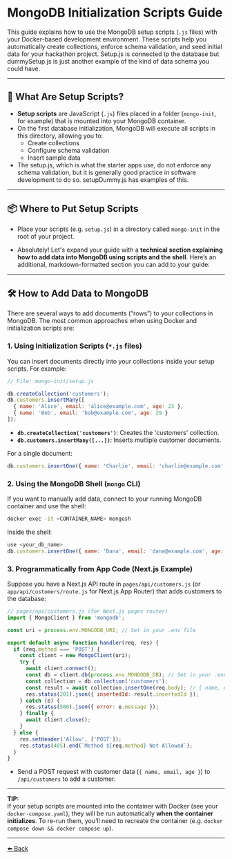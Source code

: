 # MongoDB Initialization Scripts Guide

This guide explains how to use the MongoDB setup scripts (`.js` files) with your Docker-based development environment. These scripts help you automatically create collections, enforce schema validation, and seed initial data for your hackathon project. Setup.js is connected tp the database but dummySetup.js is just another example of the kind of data schema you could have.

---

## 🚀 What Are Setup Scripts?

- **Setup scripts** are JavaScript (`.js`) files placed in a folder (`mongo-init`, for example) that is mounted into your MongoDB container.
- On the first database initialization, MongoDB will execute all scripts in this directory, allowing you to:
    - Create collections
    - Configure schema validation
    - Insert sample data
- The setup.js, which is what the starter apps use, do not enforce any schema validation, but it is generally good practice in software development to do so. setupDummy.js has examples of this.
---

## 📦 Where to Put Setup Scripts

- Place your scripts (e.g. `setup.js`) in a directory called `mongo-init` in the root of your project.

- Absolutely! Let's expand your guide with a **technical section explaining how to add data into MongoDB using scripts and the shell**. Here’s an additional, markdown-formatted section you can add to your guide:

---

## 🛠️ How to Add Data to MongoDB

There are several ways to add documents (“rows”) to your collections in MongoDB. The most common approaches when using Docker and initialization scripts are:

### 1. Using Initialization Scripts (`*.js` files)

You can insert documents directly into your collections inside your setup scripts. For example:

```js
// File: mongo-init/setup.js

db.createCollection('customers');
db.customers.insertMany([
  { name: 'Alice', email: 'alice@example.com', age: 23 },
  { name: 'Bob', email: 'bob@example.com', age: 29 }
]);
```

- **`db.createCollection('customers')`**: Creates the 'customers' collection.
- **`db.customers.insertMany([...])`**: Inserts multiple customer documents.

For a single document:

```js
db.customers.insertOne({ name: 'Charlie', email: 'charlie@example.com', age: 35 });
```

### 2. Using the MongoDB Shell (`mongo` CLI)

If you want to manually add data, connect to your running MongoDB container and use the shell:

```bash
docker exec -it <CONTAINER_NAME> mongosh
```

Inside the shell:

```js
use <your_db_name>
db.customers.insertOne({ name: 'Dana', email: 'dana@example.com', age: 28 });
```

### 3. Programmatically from App Code (Next.js Example)

Suppose you have a Next.js API route in `pages/api/customers.js` (or `app/api/customers/route.js` for Next.js App Router) that adds customers to the database:

```js
// pages/api/customers.js (for Next.js pages router)
import { MongoClient } from 'mongodb';

const uri = process.env.MONGODB_URI; // Set in your .env file

export default async function handler(req, res) {
  if (req.method === 'POST') {
    const client = new MongoClient(uri);
    try {
      await client.connect();
      const db = client.db(process.env.MONGODB_DB); // Set in your .env
      const collection = db.collection('customers');
      const result = await collection.insertOne(req.body); // { name, email, age }
      res.status(201).json({ insertedId: result.insertedId });
    } catch (e) {
      res.status(500).json({ error: e.message });
    } finally {
      await client.close();
    }
  } else {
    res.setHeader('Allow', ['POST']);
    res.status(405).end(`Method ${req.method} Not Allowed`);
  }
}
```

- Send a POST request with customer data (`{ name, email, age }`) to `/api/customers` to add a customer.

---

**TIP:**  
If your setup scripts are mounted into the container with Docker (see your `docker-compose.yaml`), they will be run automatically **when the container initializes**. To re-run them, you’ll need to recreate the container (e.g. `docker compose down && docker compose up`).

---



[⬅️ Back](../README.md)
